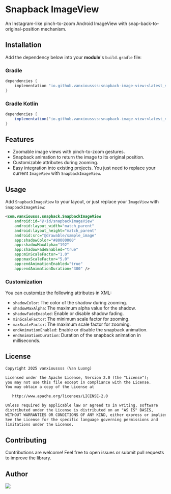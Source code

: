 # Snapback ImageView
An Instagram-like pinch-to-zoom Android ImageView with snap-back-to-original-position mechanism.

## Installation
Add the dependency below into your **module**'s `build.gradle` file:
### Gradle


```gradle
dependencies {
    implementation "io.github.vanxioussss:snapback-image-view:<latest_version>"
}
```

### Gradle Kotlin
```gradle
dependencies {
    implementation("io.github.vanxioussss:snapback-image-view:<latest_version>")
}
```

## Features

- Zoomable image views with pinch-to-zoom gestures.
- Snapback animation to return the image to its original position.
- Customizable attributes during zooming.
- Easy integration into existing projects. You just need to replace your current `ImageView` with `SnapbackImageView`.

## Usage

Add `SnapbackImageView` to your layout, or just replace your `ImageView` with `SnapbackImageView`:

```xml
<com.vanxiousss.snapback.SnapbackImageView
    android:id="@+id/snapbackImageView"
    android:layout_width="match_parent"
    android:layout_height="match_parent"
    android:src="@drawable/sample_image"
    app:shadowColor="#80000000"
    app:shadowMaxAlpha="192"
    app:shadowFadeEnabled="true"
    app:minScaleFactor="1.0"
    app:maxScaleFactor="5.0"
    app:endAnimationEnabled="true"
    app:endAnimationDuration="300" />
```

### Customization
You can customize the following attributes in XML:
- `shadowColor`: The color of the shadow during zooming.
- `shadowMaxAlpha`: The maximum alpha value for the shadow.
- `shadowFadeEnabled`: Enable or disable shadow fading.
- `minScaleFactor`: The minimum scale factor for zooming.
- `maxScaleFactor`: The maximum scale factor for zooming.
- `endAnimationEnabled`: Enable or disable the snapback animation.
- `endAnimationDuration`: Duration of the snapback animation in milliseconds.

## License
```xml
Copyright 2025 vanxioussss (Van Luong)

Licensed under the Apache License, Version 2.0 (the "License");
you may not use this file except in compliance with the License.
You may obtain a copy of the License at

   http://www.apache.org/licenses/LICENSE-2.0

Unless required by applicable law or agreed to in writing, software
distributed under the License is distributed on an "AS IS" BASIS,
WITHOUT WARRANTIES OR CONDITIONS OF ANY KIND, either express or implied.
See the License for the specific language governing permissions and
limitations under the License.
```

## Contributing
Contributions are welcome! Feel free to open issues or submit pull requests to improve the library.

## Author
<a href="https://github.com/vanxioussss/snapback/graphs/contributors">
  <img src="https://contributors-img.web.app/image?repo=vanxioussss/snapback" />
</a>